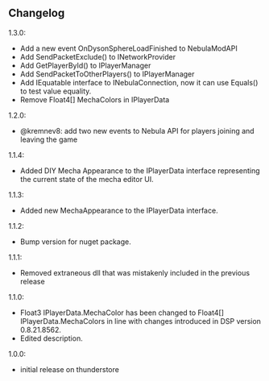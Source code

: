 ## Changelog
1.3.0:

- Add a new event OnDysonSphereLoadFinished to NebulaModAPI
- Add SendPacketExclude<T>() to INetworkProvider
- Add GetPlayerById() to IPlayerManager
- Add SendPacketToOtherPlayers<T>() to IPlayerManager
- Add IEquatable interface to INebulaConnection, now it can use Equals() to test value equality.
- Remove Float4[] MechaColors in IPlayerData

1.2.0:

- @kremnev8: add two new events to Nebula API for players joining and leaving the game

1.1.4:

- Added DIY Mecha Appearance to the IPlayerData interface representing the current state of the mecha editor UI.

1.1.3:

- Added new MechaAppearance to the IPlayerData interface.

1.1.2:

- Bump version for nuget package.

1.1.1:

- Removed extraneous dll that was mistakenly included in the previous release

1.1.0:

- Float3 IPlayerData.MechaColor has been changed to Float4[] IPlayerData.MechaColors in line with changes introduced in DSP version 0.8.21.8562.
- Edited description.

1.0.0:

- initial release on thunderstore
